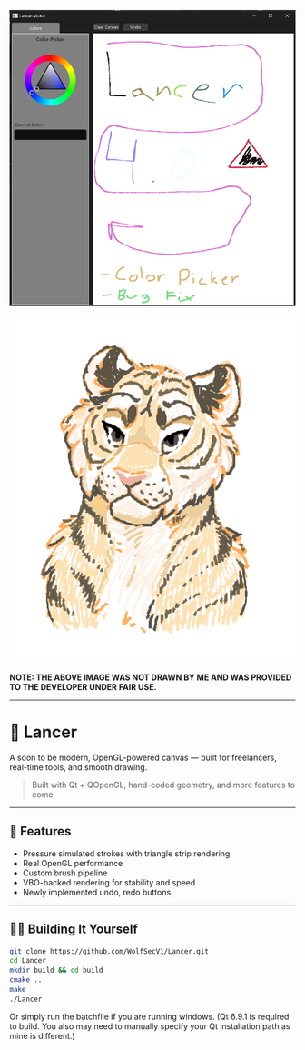 <!-- Screenshot -->
<p align="center">
  <img src="assets/screenshot.png" alt="App Screenshot" width="700"/>
</p>

<p align="center">
  <img src="assets/preview.png" alt="App Screenshot" width="700"/>
  
  **NOTE: THE ABOVE IMAGE WAS NOT DRAWN BY ME AND WAS PROVIDED TO THE DEVELOPER UNDER FAIR USE.**
</p>

---

# 🎨 Lancer

A soon to be modern, OpenGL-powered canvas — built for freelancers, real-time tools, and smooth drawing.

> Built with Qt + QOpenGL, hand-coded geometry, and more features to come.

---

## 🚀 Features

- Pressure simulated strokes with triangle strip rendering
- Real OpenGL performance
- Custom brush pipeline
- VBO-backed rendering for stability and speed
- Newly implemented undo, redo buttons

---

## 🧑‍💻 Building It Yourself

```bash
git clone https://github.com/WolfSecV1/Lancer.git
cd Lancer
mkdir build && cd build
cmake ..
make
./Lancer
```

Or simply run the batchfile if you are running windows. (Qt 6.9.1 is required to build. You also may need to manually specify your Qt installation path as mine is different.)
